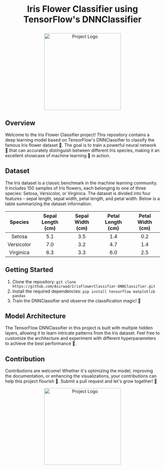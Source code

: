 <h1><p align="center">
Iris Flower Classifier using TensorFlow's DNNClassifier
</p></h1>

<p align="center">
  <img src="https://github.com/Asirwad/IrisFlowerClassifier-DNNClassifier/assets/85600836/206b7e28-51d8-43c7-acd9-e236eb7a8546" alt="Project Logo" width="250">
</p>

## Overview
Welcome to the Iris Flower Classifier project! This repository contains a deep learning model based on TensorFlow's DNNClassifier to classify the famous Iris flower dataset 🌼. The goal is to train a powerful neural network 🧠 that can accurately distinguish between different Iris species, making it an excellent showcase of machine learning 🌿 in action.

## Dataset
The Iris dataset is a classic benchmark in the machine learning community. It includes 150 samples of Iris flowers, each belonging to one of three species: Setosa, Versicolor, or Virginica. The dataset is divided into four features - sepal length, sepal width, petal length, and petal width. Below is a table summarizing the dataset information:

|    Species   | Sepal Length (cm) | Sepal Width (cm) | Petal Length (cm) | Petal Width (cm) |
|:------------:|:-----------------:|:----------------:|:-----------------:|:---------------:|
|   Setosa     |       5.1         |       3.5        |       1.4         |       0.2       |
| Versicolor   |       7.0         |       3.2        |       4.7         |       1.4       |
| Virginica    |       6.3         |       3.3        |       6.0         |       2.5       |

## Getting Started
1. Clone the repository: `git clone https://github.com/Asirwad/IrisFlowerClassifier-DNNClassifier.git`
2. Install the required dependencies: `pip install tensorflow matplotlib pandas`
3. Train the DNNClassifier and observe the classification magic! 🌟

## Model Architecture
The TensorFlow DNNClassifier in this project is built with multiple hidden layers, allowing it to learn intricate patterns from the Iris dataset. Feel free to customize the architecture and experiment with different hyperparameters to achieve the best performance 🚀.

## Contribution
Contributions are welcome! Whether it's optimizing the model, improving the documentation, or enhancing the visualizations, your contributions can help this project flourish 🌱. Submit a pull request and let's grow together! 🌷
<p align="center">
  <img src="https://github.com/Asirwad/IrisFlowerClassifier-DNNClassifier/assets/85600836/e052292a-1f8e-4573-bf1b-f709dae81921" alt="Project Logo" width="250">
</p>



